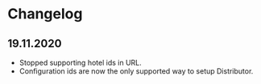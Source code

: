 # Changelog

## 19.11.2020

* Stopped supporting hotel ids in URL.
* Configuration ids are now the only supported way to setup Distributor.
